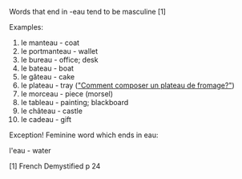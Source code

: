 Words that end in -eau tend to be masculine [1]

Examples:

1. le manteau - coat
1. le portmanteau - wallet
1. le bureau - office; desk
1. le bateau - boat
1. le gâteau - cake
1. le plateau - tray (["Comment composer un plateau de fromage?"](http://www.marchand-affineur.com/composer-plateau-fromage.php))
1. le morceau - piece (morsel)
1. le tableau - painting; blackboard
1. le château - castle
1. le cadeau - gift

Exception! Feminine word which ends in eau:

l'eau - water 

[1] French Demystified p 24
